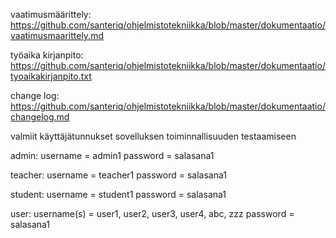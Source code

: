 vaatimusmäärittely:
https://github.com/santeriq/ohjelmistotekniikka/blob/master/dokumentaatio/vaatimusmaarittely.md

työaika kirjanpito:
https://github.com/santeriq/ohjelmistotekniikka/blob/master/dokumentaatio/tyoaikakirjanpito.txt

change log:
https://github.com/santeriq/ohjelmistotekniikka/blob/master/dokumentaatio/changelog.md


valmiit käyttäjätunnukset sovelluksen toiminnallisuuden testaamiseen

admin:
username = admin1
password = salasana1

teacher:
username = teacher1
password = salasana1

student:
username = student1
password = salasana1

user:
username(s) = user1, user2, user3, user4, abc, zzz
password = salasana1
